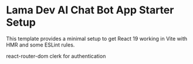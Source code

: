 # Lama Dev AI Chat Bot App Starter Setup

This template provides a minimal setup to get React 19 working in Vite with HMR and some ESLint rules.

react-router-dom
clerk for authentication
